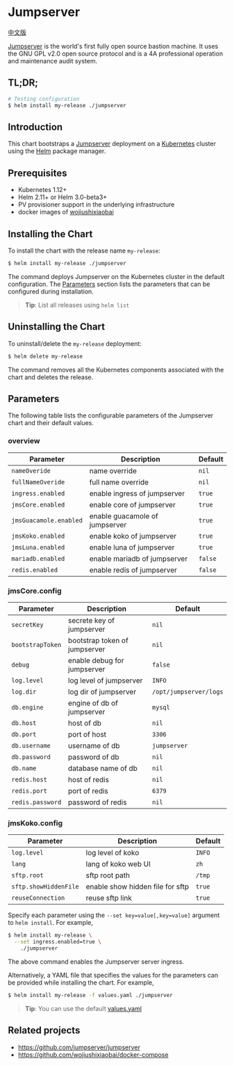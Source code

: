 # Jumpserver

[中文版](./README.md)

[Jumpserver](http://Jumpserver.org/) is the world's first fully open source bastion machine. It uses the GNU GPL v2.0 open source protocol and is a 4A professional operation and maintenance audit system.

## TL;DR;

```bash
# Testing configuration
$ helm install my-release ./jumpserver
```

## Introduction

This chart bootstraps a [Jumpserver](https://github.com/kelajin/jumpserver) deployment on a [Kubernetes](http://kubernetes.io) cluster using the [Helm](https://helm.sh) package manager.

## Prerequisites

- Kubernetes 1.12+
- Helm 2.11+ or Helm 3.0-beta3+
- PV provisioner support in the underlying infrastructure
- docker images of [wojiushixiaobai](https://github.com/wojiushixiaobai/docker-compose)

## Installing the Chart

To install the chart with the release name `my-release`:

```bash
$ helm install my-release ./jumpserver
```

The command deploys Jumpserver on the Kubernetes cluster in the default configuration. The [Parameters](#parameters) section lists the parameters that can be configured during installation.

> **Tip**: List all releases using `helm list`

## Uninstalling the Chart

To uninstall/delete the `my-release` deployment:

```bash
$ helm delete my-release
```

The command removes all the Kubernetes components associated with the chart and deletes the release.

## Parameters

The following table lists the configurable parameters of the Jumpserver chart and their default values.

### overview

| Parameter              | Description                    | Default |
| ---------------------- | ------------------------------ | ------- |
| `nameOveride`          | name override                  | `nil`   |
| `fullNameOveride`      | full name override             | `nil`   |
| `ingress.enabled`      | enable ingress of jumpserver   | `true`  |
| `jmsCore.enabled`      | enable core of jumpserver      | `true`  |
| `jmsGuacamole.enabled` | enable guacamole of jumpserver | `true`  |
| `jmsKoko.enabled`      | enable koko of jumpserver      | `true`  |
| `jmsLuna.enabled`      | enable luna of jumpserver      | `true`  |
| `mariadb.enabled`      | enable mariadb of jumpserver   | `false` |
| `redis.enabled`        | enable redis of jumpserver     | `false` |

### jmsCore.config

| Parameter        | Description                   | Default                |
| ---------------- | ----------------------------- | ---------------------- |
| `secretKey`      | secrete key of jumpserver     | `nil`                  |
| `bootstrapToken` | bootstrap token of jumpserver | `nil`                  |
| `debug`          | enable debug for jumpserver   | `false`                |
| `log.level`      | log level of jumpserver       | `INFO`                 |
| `log.dir`        | log dir of jumpserver         | `/opt/jumpserver/logs` |
| `db.engine`      | engine of db of jumpserver    | `mysql`                |
| `db.host`        | host of db                    | `nil`                  |
| `db.port`        | port of host                  | `3306`                 |
| `db.username`    | username of db                | `jumpserver`           |
| `db.password`    | password of db                | `nil`                  |
| `db.name`        | database name of db           | `nil`                  |
| `redis.host`     | host of redis                 | `nil`                  |
| `redis.port`     | port of redis                 | `6379`                 |
| `redis.password` | password of redis             | `nil`                  |

### jmsKoko.config

| Parameter             | Description                      | Default |
| --------------------- | -------------------------------- | ------- |
| `log.level`           | log level of koko                | `INFO`  |
| `lang`                | lang of koko web UI              | `zh`    |
| `sftp.root`           | sftp root path                   | `/tmp`  |
| `sftp.showHiddenFile` | enable show hidden file for sftp | `true`  |
| `reuseConnection`     | reuse sftp link                  | `true`  |


Specify each parameter using the `--set key=value[,key=value]` argument to `helm install`. For example,

```bash
$ helm install my-release \
  --set ingress.enabled=true \
    ./jumpserver
```

The above command enables the Jumpserver server ingress.

Alternatively, a YAML file that specifies the values for the parameters can be provided while installing the chart. For example,

```bash
$ helm install my-release -f values.yaml ./jumpserver
```

> **Tip**: You can use the default [values.yaml](values.yaml)

## Related projects

- https://github.com/jumpserver/jumpserver
- https://github.com/wojiushixiaobai/docker-compose